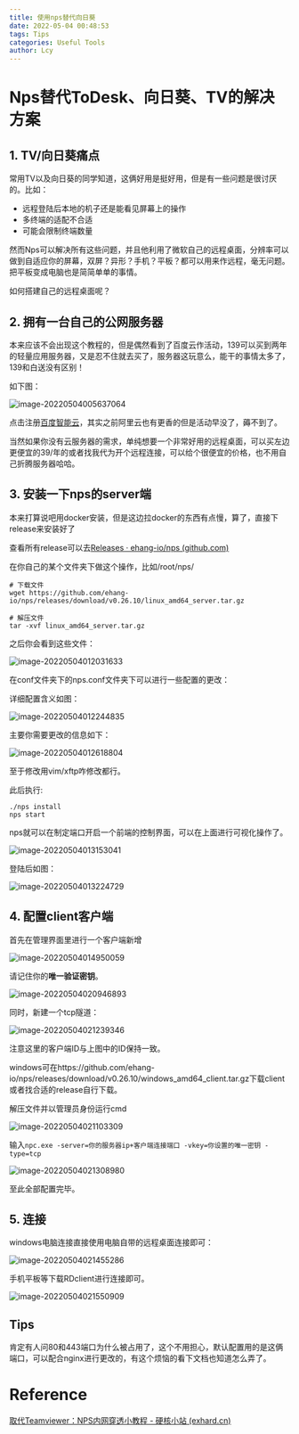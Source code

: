 ```yaml
---
title: 使用nps替代向日葵
date: 2022-05-04 00:48:53
tags: Tips
categories: Useful Tools
author: Lcy
---
```


# Nps替代ToDesk、向日葵、TV的解决方案

## 1. TV/向日葵痛点

常用TV以及向日葵的同学知道，这俩好用是挺好用，但是有一些问题是很讨厌的。比如：

- 远程登陆后本地的机子还是能看见屏幕上的操作
- 多终端的适配不合适
- 可能会限制终端数量

然而Nps可以解决所有这些问题，并且他利用了微软自己的远程桌面，分辨率可以做到自适应你的屏幕，双屏？异形？手机？平板？都可以用来作远程，毫无问题。把平板变成电脑也是简简单单的事情。

如何搭建自己的远程桌面呢？

## 2. 拥有一台自己的公网服务器

本来应该不会出现这个教程的，但是偶然看到了百度云作活动，139可以买到两年的轻量应用服务器，又是忍不住就去买了，服务器这玩意么，能干的事情太多了，139和白送没有区别！

如下图：

![image-20220504005637064](https://luochengyu.oss-cn-beijing.aliyuncs.com/img/image-20220504005637064.png)

点击注册[百度智能云](https://console.bce.baidu.com/qualify/#/qualify/index?invitationUserCode=fmwTG6KE&campaignId=20220407_discount_time)，其实之前阿里云也有更香的但是活动早没了，薅不到了。

当然如果你没有云服务器的需求，单纯想要一个非常好用的远程桌面，可以买左边更便宜的39/年的或者找我代为开个远程连接，可以给个很便宜的价格，也不用自己折腾服务器哈哈。

## 3. 安装一下nps的server端

本来打算说吧用docker安装，但是这边拉docker的东西有点慢，算了，直接下release来安装好了

查看所有release可以去[Releases · ehang-io/nps (github.com)](https://github.com/ehang-io/nps/releases)

在你自己的某个文件夹下做这个操作，比如/root/nps/

```shell
# 下载文件
wget https://github.com/ehang-io/nps/releases/download/v0.26.10/linux_amd64_server.tar.gz

# 解压文件
tar -xvf linux_amd64_server.tar.gz
```

之后你会看到这些文件：

![image-20220504012031633](https://luochengyu.oss-cn-beijing.aliyuncs.com/img/image-20220504012031633.png)

在conf文件夹下的nps.conf文件夹下可以进行一些配置的更改：

详细配置含义如图：

![image-20220504012244835](https://luochengyu.oss-cn-beijing.aliyuncs.com/img/image-20220504012244835.png)

主要你需要更改的信息如下：

![image-20220504012618804](https://luochengyu.oss-cn-beijing.aliyuncs.com/img/image-20220504012618804.png)

至于修改用vim/xftp咋修改都行。

此后执行:

```shell
./nps install
nps start
```

nps就可以在制定端口开启一个前端的控制界面，可以在上面进行可视化操作了。

![image-20220504013153041](https://luochengyu.oss-cn-beijing.aliyuncs.com/img/image-20220504013153041.png)

登陆后如图：

![image-20220504013224729](https://luochengyu.oss-cn-beijing.aliyuncs.com/img/image-20220504013224729.png)

## 4. 配置client客户端

首先在管理界面里进行一个客户端新增

![image-20220504014950059](https://luochengyu.oss-cn-beijing.aliyuncs.com/img/image-20220504014950059.png)

请记住你的**唯一验证密钥**。

![image-20220504020946893](https://luochengyu.oss-cn-beijing.aliyuncs.com/img/image-20220504020946893.png)

同时，新建一个tcp隧道：

![image-20220504021239346](https://luochengyu.oss-cn-beijing.aliyuncs.com/img/image-20220504021239346.png)

注意这里的客户端ID与上图中的ID保持一致。

windows可在https://github.com/ehang-io/nps/releases/download/v0.26.10/windows_amd64_client.tar.gz下载client或者找合适的release自行下载。

解压文件并以管理员身份运行cmd

![image-20220504021103309](https://luochengyu.oss-cn-beijing.aliyuncs.com/img/image-20220504021103309.png)

输入`npc.exe -server=你的服务器ip+客户端连接端口 -vkey=你设置的唯一密钥 -type=tcp`

![image-20220504021308980](https://luochengyu.oss-cn-beijing.aliyuncs.com/img/image-20220504021308980.png)

至此全部配置完毕。

## 5. 连接

windows电脑连接直接使用电脑自带的远程桌面连接即可：

![image-20220504021455286](https://luochengyu.oss-cn-beijing.aliyuncs.com/img/image-20220504021455286.png)

手机平板等下载RDclient进行连接即可。

![image-20220504021550909](https://luochengyu.oss-cn-beijing.aliyuncs.com/img/image-20220504021550909.png)

## Tips

肯定有人问80和443端口为什么被占用了，这个不用担心，默认配置用的是这俩端口，可以配合nginx进行更改的，有这个烦恼的看下文档也知道怎么弄了。

# Reference

[取代Teamviewer：NPS内网穿透小教程 - 硬核小站 (exhard.cn)](http://exhard.cn/wordpress/?p=324)
